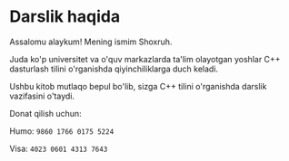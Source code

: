 <h1>Darslik haqida</h1>

Assalomu alaykum! Mening ismim Shoxruh.

Juda ko'p universitet va o'quv markazlarda ta'lim olayotgan yoshlar C++ dasturlash tilini o'rganishda qiyinchiliklarga duch keladi.

Ushbu kitob mutlaqo bepul bo'lib, sizga C++ tilini o'rganishda darslik vazifasini o'taydi.

Donat qilish uchun:

Humo: <code>9860 1766 0175 5224</code>

Visa: <code>4023 0601 4313 7643</code>
